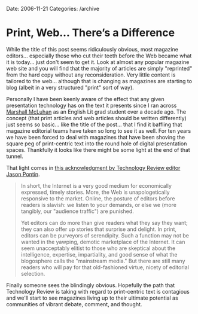 Date: 2006-11-21
Categories: /archive

# Print, Web… There’s a Difference

While the title of this post seems ridiculously obvious, most magazine editors... especially those who cut their teeth before the Web became what it is today... just don't seem to get it.  Look at almost any popular magazine web site and you will find that the majority of articles are simply "reprinted" from the hard copy without any reconsideration. Very little content is tailored to the web... although that is changing as magazines are starting to blog (albeit in a very structured "print" sort of way).

Personally I have been keenly aware of the effect that any given presentation technology has on the text it presents since I ran across <a href="http://en.wikipedia.org/wiki/Marshall_McLuhan">Marshall McLuhan</a> as an English Lit grad student over a decade ago.  The concept (that print articles and web articles should be written differently) just seems so basic... like the title of the post...  that I find it baffling that magazine editorial teams have taken so long to see it as well.  For ten years we have been forced  to deal  with magazines that have been shoving the square peg of print-centric text into the round hole of digital presentation spaces.  Thankfully it looks like there might be some light at the end of that tunnel.

That light comes in <a href="http://www.technologyreview.comread_article.aspx?id=17708&amp;ch=biztech">this acknowledgment by Technology Review editor Jason Pontin</a>.
<blockquote>In short, the Internet is a very good medium for economically expressed, timely stories. More, the Web is unapologetically responsive to the market. Online, the posture of editors before readers is slavish: we listen to your demands, or else we (more tangibly, our "audience traffic") are punished.

Yet editors can do more than give readers what they say they want; they can also offer up stories that surprise and delight. In print, editors can be purveyors of serendipity. Such a function may not be wanted in the yawping, demotic marketplace of the Internet. It can seem unacceptably elitist to those who are skeptical about the intelligence, expertise, impartiality, and good sense of what the blogosphere calls the "mainstream media." But there are still many readers who will pay for that old-fashioned virtue, nicety of editorial selection.</blockquote>
Finally someone sees the blindingly obvious.  Hopefully the path that Technology Review is taking with regard to print-centric text is contagious and we'll start to see magazines living up to their ultimate potential as communities of vibrant debate, comment, and thought.
